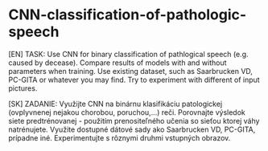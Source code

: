 # CNN-classification-of-pathologic-speech
[EN] TASK: Use CNN for binary classification of pathlogical speech (e.g. caused by decease). Compare results of models with and without parameters when training. Use existing dataset, such as Saarbrucken VD, PC-GITA or whatever you may find. Try to experiment with different of input pictures.

[SK] ZADANIE: Využijte CNN na binárnu klasifikáciu patologickej (ovplyvnenej nejakou chorobou, poruchou,...) reči. Porovnajte výsledok siete predtrénovanej - použitím prenositeľného učenia so sieťou ktorej váhy natrénujete. Využite dostupné dátové sady ako Saarbrucken VD, PC-GITA, prípadne iné. Experimentujte s rôznymi druhmi vstupných obrazov.

